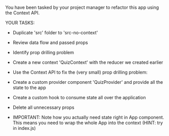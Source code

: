 You have been tasked by your project manager to
refactor this app using the Context API.

YOUR TASKS:

- Duplicate 'src' folder to 'src-no-context'
- Review data flow and passed props
- Identify prop drilling problem
- Create a new context 'QuizContext' with the reducer we created earlier

- Use the Context API to fix the (very small) prop drilling problem:

- Create a custom provider component 'QuizProvider' and provide all the state to the app
- Create a custom hook to consume state all over the application
- Delete all unnecessary props
- IMPORTANT: Note how you actually need state right in App component. This means you need to wrap the whole App into the context (HINT: try in index.js)
